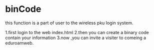 # binCode
this function is a part of user to the wireless pku login system.
 

1.first login to the web  index.html 
2.then you can create a binary code contain your information 
3.now ,you can invite a visiter to comeing a eduroamweb.

